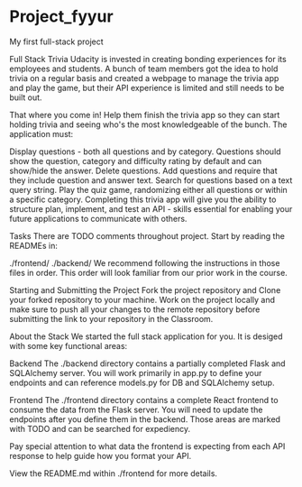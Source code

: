 # Project_fyyur
My first full-stack project

Full Stack Trivia
Udacity is invested in creating bonding experiences for its employees and students. A bunch of team members got the idea to hold trivia on a regular basis and created a webpage to manage the trivia app and play the game, but their API experience is limited and still needs to be built out.

That where you come in! Help them finish the trivia app so they can start holding trivia and seeing who's the most knowledgeable of the bunch. The application must:

Display questions - both all questions and by category. Questions should show the question, category and difficulty rating by default and can show/hide the answer.
Delete questions.
Add questions and require that they include question and answer text.
Search for questions based on a text query string.
Play the quiz game, randomizing either all questions or within a specific category.
Completing this trivia app will give you the ability to structure plan, implement, and test an API - skills essential for enabling your future applications to communicate with others.

Tasks
There are TODO comments throughout project. Start by reading the READMEs in:

./frontend/
./backend/
We recommend following the instructions in those files in order. This order will look familiar from our prior work in the course.

Starting and Submitting the Project
Fork the project repository and Clone your forked repository to your machine. Work on the project locally and make sure to push all your changes to the remote repository before submitting the link to your repository in the Classroom.

About the Stack
We started the full stack application for you. It is desiged with some key functional areas:

Backend
The ./backend directory contains a partially completed Flask and SQLAlchemy server. You will work primarily in app.py to define your endpoints and can reference models.py for DB and SQLAlchemy setup.

Frontend
The ./frontend directory contains a complete React frontend to consume the data from the Flask server. You will need to update the endpoints after you define them in the backend. Those areas are marked with TODO and can be searched for expediency.

Pay special attention to what data the frontend is expecting from each API response to help guide how you format your API.

View the README.md within ./frontend for more details.
